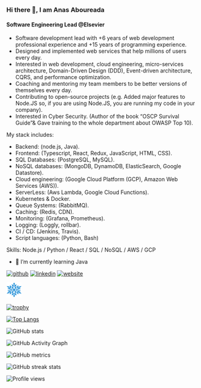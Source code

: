 ### Hi there 👋, I am Anas Aboureada
#### Software Engineering Lead @Elsevier
- Software development lead with +6 years of web development professional experience and +15 years of programming experience.
- Designed and implemented web services that help millions of users every day.
- Interested in web development, cloud engineering, micro-services architecture, Domain-Driven Design (DDD), Event-driven architecture, CQRS, and performance optimization.
- Coaching and mentoring my team members to be better versions of themselves every day.
- Contributing to open-source projects (e.g. Added major features to Node.JS so, if you are using Node.JS, you are running my code in your company).
- Interested in Cyber Security. (Author of the book “OSCP Survival Guide”& Gave training to the whole department about OWASP Top 10).

My stack includes:

- Backend: (node.js, Java).
- Frontend: (Typescript, React, Redux, JavaScript, HTML, CSS).
- SQL Databases: (PostgreSQL, MySQL).
- NoSQL databases: (MongoDB, DynamoDB, ElasticSearch, Google Datastore).
- Cloud engineering: (Google Cloud Platform (GCP), Amazon Web Services (AWS)).
- ServerLess: (Aws Lambda, Google Cloud Functions).
- Kubernetes & Docker.
- Queue Systems: (RabbitMQ).
- Caching: (Redis, CDN).
- Monitoring: (Grafana, Prometheus).
- Logging: (Loggly, rollbar).
- CI / CD: (Jenkins, Travis).
- Script languages: (Python, Bash) 

Skills: Node.js / Python / React / SQL / NoSQL / AWS / GCP

- 🌱 I’m currently learning Java 


[<img src='https://cdn.jsdelivr.net/npm/simple-icons@3.0.1/icons/github.svg' alt='github' height='40'>](https://github.com/AnasAboureada)  [<img src='https://cdn.jsdelivr.net/npm/simple-icons@3.0.1/icons/linkedin.svg' alt='linkedin' height='40'>](https://www.linkedin.com/in/https://www.linkedin.com/in/anasaboureada//)  [<img src='https://cdn.jsdelivr.net/npm/simple-icons@3.0.1/icons/icloud.svg' alt='website' height='40'>](https://aboureada.com)  

<a href='https://archiveprogram.github.com/'><img src='https://raw.githubusercontent.com/acervenky/animated-github-badges/master/assets/acbadge.gif' width='40' height='40'></a> 

[![trophy](https://github-profile-trophy.vercel.app/?username=AnasAboureada)](https://github.com/ryo-ma/github-profile-trophy)

[![Top Langs](https://github-readme-stats.vercel.app/api/top-langs/?username=AnasAboureada)](https://github.com/anuraghazra/github-readme-stats)

![GitHub stats](https://github-readme-stats.vercel.app/api?username=AnasAboureada&show_icons=true)  

![GitHub Activity Graph](https://activity-graph.herokuapp.com/graph?username=AnasAboureada)  

![GitHub metrics](https://metrics.lecoq.io/AnasAboureada)  

![GitHub streak stats](https://github-readme-streak-stats.herokuapp.com/?user=AnasAboureada)  

![Profile views](https://gpvc.arturio.dev/AnasAboureada)  
